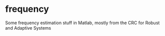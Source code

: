 # frequency
Some frequency estimation stuff in Matlab, mostly from the CRC for Robust and Adaptive Systems
